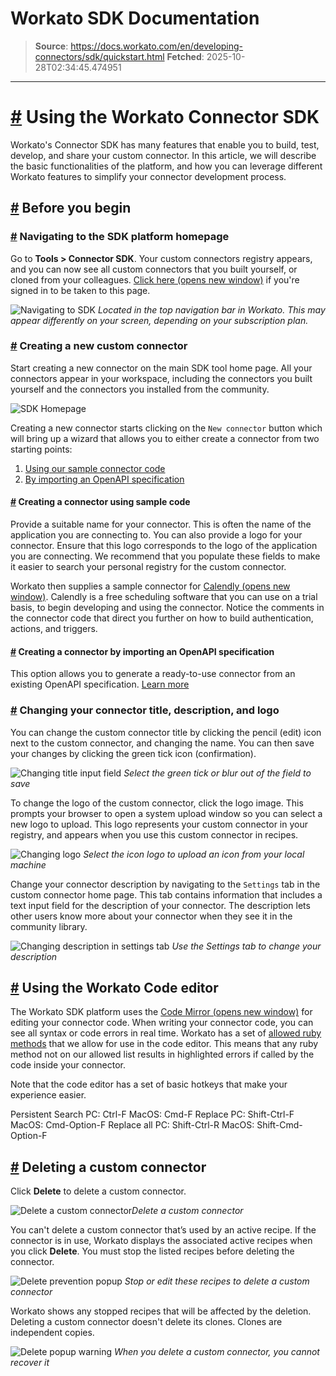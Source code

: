 # Workato SDK Documentation

> **Source**: https://docs.workato.com/en/developing-connectors/sdk/quickstart.html
> **Fetched**: 2025-10-28T02:34:45.474951

---

# [#](<#using-the-workato-connector-sdk>) Using the Workato Connector SDK

Workato's Connector SDK has many features that enable you to build, test, develop, and share your custom connector. In this article, we will describe the basic functionalities of the platform, and how you can leverage different Workato features to simplify your connector development process.

## [#](<#before-you-begin>) Before you begin

### [#](<#navigating-to-the-sdk-platform-homepage>) Navigating to the SDK platform homepage

Go to **Tools > Connector SDK**. Your custom connectors registry appears, and you can now see all custom connectors that you built yourself, or cloned from your colleagues. [Click here (opens new window)](<https://www.workato.com/custom_adapters>) if you're signed in to be taken to this page.

![Navigating to SDK](/assets/img/Navigating-to-SDK.6b40667e.png) _Located in the top navigation bar in Workato. This may appear differently on your screen, depending on your subscription plan._

### [#](<#creating-a-new-custom-connector>) Creating a new custom connector

Start creating a new connector on the main SDK tool home page. All your connectors appear in your workspace, including the connectors you built yourself and the connectors you installed from the community.

![SDK Homepage](/assets/img/SDK-homepage.b1f6c9c7.png)

Creating a new connector starts clicking on the `New connector` button which will bring up a wizard that allows you to either create a connector from two starting points:

  1. [Using our sample connector code](<#creating-a-connector-using-sample-code>)
  2. [By importing an OpenAPI specification](<#creating-a-connector-by-importing-an-openapi-specification>)

#### [#](<#creating-a-connector-using-sample-code>) Creating a connector using sample code

Provide a suitable name for your connector. This is often the name of the application you are connecting to. You can also provide a logo for your connector. Ensure that this logo corresponds to the logo of the application you are connecting. We recommend that you populate these fields to make it easier to search your personal registry for the custom connector.

Workato then supplies a sample connector for [Calendly (opens new window)](<https://calendly.com/>). Calendly is a free scheduling software that you can use on a trial basis, to begin developing and using the connector. Notice the comments in the connector code that direct you further on how to build authentication, actions, and triggers.

#### [#](<#creating-a-connector-by-importing-an-openapi-specification>) Creating a connector by importing an OpenAPI specification

This option allows you to generate a ready-to-use connector from an existing OpenAPI specification. [Learn more](</developing-connectors/sdk/guides/import-via-oas.html>)

### [#](<#changing-your-connector-title-description-and-logo>) Changing your connector title, description, and logo

You can change the custom connector title by clicking the pencil (edit) icon next to the custom connector, and changing the name. You can then save your changes by clicking the green tick icon (confirmation).

![Changing title input field](/assets/img/change-title-view.59de223b.png) _Select the green tick or blur out of the field to save_

To change the logo of the custom connector, click the logo image. This prompts your browser to open a system upload window so you can select a new logo to upload. This logo represents your custom connector in your registry, and appears when you use this custom connector in recipes.

![Changing logo](/assets/img/change-logo-view.f1797fc4.gif) _Select the icon logo to upload an icon from your local machine_

Change your connector description by navigating to the `Settings` tab in the custom connector home page. This tab contains information that includes a text input field for the description of your connector. The description lets other users know more about your connector when they see it in the community library.

![Changing description in settings tab](/assets/img/change-description-view.0336cea4.png) _Use the Settings tab to change your description_

## [#](<#using-the-workato-code-editor>) Using the Workato Code editor

The Workato SDK platform uses the [Code Mirror (opens new window)](<https://codemirror.net/>) for editing your connector code. When writing your connector code, you can see all syntax or code errors in real time. Workato has a set of [allowed ruby methods](</developing-connectors/sdk/sdk-reference/ruby_methods.html>) that we allow for use in the code editor. This means that any ruby method not on our allowed list results in highlighted errors if called by the code inside your connector.

Note that the code editor has a set of basic hotkeys that make your experience easier.

Persistent Search
    PC: Ctrl-F
    MacOS: Cmd-F
Replace
    PC: Shift-Ctrl-F
    MacOS: Cmd-Option-F
Replace all
    PC: Shift-Ctrl-R
    MacOS: Shift-Cmd-Option-F

## [#](<#deleting-a-custom-connector>) Deleting a custom connector

Click **Delete** to delete a custom connector.

![Delete a custom connector](/assets/img/delete-custom-connector.ad807a95.png)_Delete a custom connector_

You can't delete a custom connector that’s used by an active recipe. If the connector is in use, Workato displays the associated active recipes when you click **Delete**. You must stop the listed recipes before deleting the connector.

![Delete prevention popup](/assets/img/prevent-delete-popup.4af4e7e5.png) _Stop or edit these recipes to delete a custom connector_

Workato shows any stopped recipes that will be affected by the deletion. Deleting a custom connector doesn't delete its clones. Clones are independent copies.

![Delete popup warning](/assets/img/delete-popup-warning.4d137da6.png) _When you delete a custom connector, you cannot recover it_
